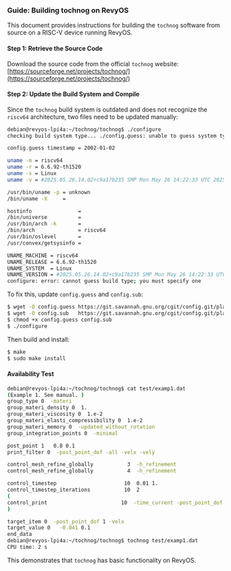 ### **Guide: Building tochnog on RevyOS**

This document provides instructions for building the `tochnog` software from source on a RISC-V device running RevyOS.

#### **Step 1: Retrieve the Source Code**

Download the source code from the official `tochnog` website:
[https://sourceforge.net/projects/tochnog/](https://sourceforge.net/projects/tochnog/)

#### **Step 2: Update the Build System and Compile**

Since the `tochnog` build system is outdated and does not recognize the `riscv64` architecture, two files need to be updated manually:

```bash
debian@revyos-lpi4a:~/tochnog/tochnog$ ./configure
checking build system type... ./config.guess: unable to guess system type

config.guess timestamp = 2002-01-02

uname -m = riscv64
uname -r = 6.6.92-th1520
uname -s = Linux
uname -v = #2025.05.26.14.02+c9a17b235 SMP Mon May 26 14:22:33 UTC 2025

/usr/bin/uname -p = unknown
/bin/uname -X     =

hostinfo               =
/bin/universe          =
/usr/bin/arch -k       =
/bin/arch              = riscv64
/usr/bin/oslevel       =
/usr/convex/getsysinfo =

UNAME_MACHINE = riscv64
UNAME_RELEASE = 6.6.92-th1520
UNAME_SYSTEM  = Linux
UNAME_VERSION = #2025.05.26.14.02+c9a17b235 SMP Mon May 26 14:22:33 UTC 2025
configure: error: cannot guess build type; you must specify one
```

To fix this, update `config.guess` and `config.sub`:

```bash
$ wget -O config.guess https://git.savannah.gnu.org/cgit/config.git/plain/config.guess
$ wget -O config.sub   https://git.savannah.gnu.org/cgit/config.git/plain/config.sub
$ chmod +x config.guess config.sub
$ ./configure
```

Then build and install:

```bash
$ make
$ sudo make install
```

#### **Availability Test**

```bash
debian@revyos-lpi4a:~/tochnog/tochnog$ cat test/examp1.dat
(Example 1. See manual. )
group_type 0  -materi
group_materi_density 0  1.
group_materi_viscosity 0  1.e-2
group_materi_elasti_compressibility 0  1.e-2
group_materi_memory 0  -updated_without_rotation
group_integration_points 0  -minimal

post_point 1   0.8 0.1
print_filter 0  -post_point_dof -all -velx -vely

control_mesh_refine_globally           3  -h_refinement
control_mesh_refine_globally           4  -h_refinement

control_timestep                      10  0.01 1.
control_timestep_iterations           10  2
(
control_print                        10  -time_current -post_point_dof
)

target_item 0  -post_point_dof 1 -velx
target_value 0   -0.041 0.1
end_data
debian@revyos-lpi4a:~/tochnog/tochnog$ tochnog test/examp1.dat
CPU time: 2 s
```

This demonstrates that `tochnog` has basic functionality on RevyOS.

